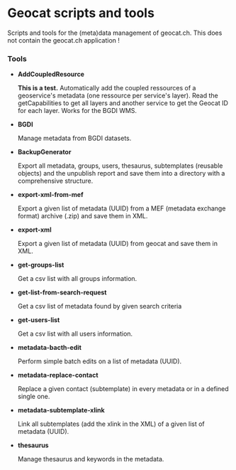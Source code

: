 # Geocat scripts and tools
Scripts and tools for the (meta)data management of geocat.ch. This does not contain the geocat.ch application !
### Tools

* **AddCoupledResource**

  **This is a test.** Automatically add the coupled ressources of a geoservice's metadata (one ressource per service's layer). 
  Read the getCapabilities to get all layers and another service to get the Geocat ID for each layer. Works  for the BGDI WMS.

* **BGDI**

  Manage metadata from BGDI datasets. 

* **BackupGenerator**

  Export all metadata, groups, users, thesaurus, subtemplates (reusable objects) and the unpublish report 
  and save them into a directory with a comprehensive structure.

* **export-xml-from-mef**

  Export a given list of metadata (UUID) from a MEF (metadata exchange format) archive (.zip) and save them in XML.

* **export-xml**

  Export a given list of metadata (UUID) from geocat and save them in XML.

* **get-groups-list**

  Get a csv list with all groups information.

* **get-list-from-search-request**

  Get a csv list of metadata found by given search criteria

* **get-users-list**

  Get a csv list with all users information.

* **metadata-bacth-edit**

  Perform simple batch edits on a list of metadata (UUID).

* **metadata-replace-contact**

  Replace a given contact (subtemplate) in every metadata or in a defined single one.

* **metadata-subtemplate-xlink**

  Link all subtemplates (add the xlink in the XML) of a given list of metadata (UUID).

* **thesaurus**

  Manage thesaurus and keywords in the metadata.
